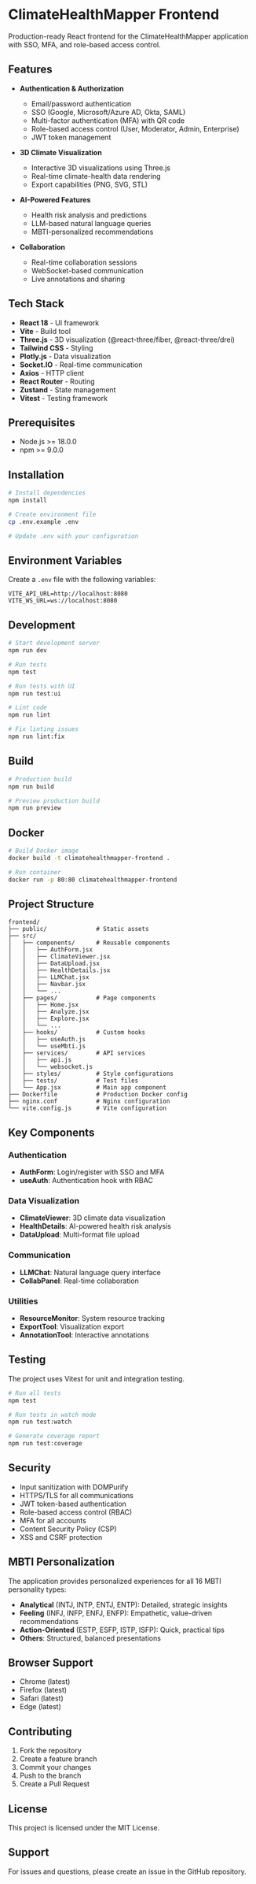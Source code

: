 # ClimateHealthMapper Frontend

Production-ready React frontend for the ClimateHealthMapper application with SSO, MFA, and role-based access control.

## Features

- **Authentication & Authorization**
  - Email/password authentication
  - SSO (Google, Microsoft/Azure AD, Okta, SAML)
  - Multi-factor authentication (MFA) with QR code
  - Role-based access control (User, Moderator, Admin, Enterprise)
  - JWT token management

- **3D Climate Visualization**
  - Interactive 3D visualizations using Three.js
  - Real-time climate-health data rendering
  - Export capabilities (PNG, SVG, STL)

- **AI-Powered Features**
  - Health risk analysis and predictions
  - LLM-based natural language queries
  - MBTI-personalized recommendations

- **Collaboration**
  - Real-time collaboration sessions
  - WebSocket-based communication
  - Live annotations and sharing

## Tech Stack

- **React 18** - UI framework
- **Vite** - Build tool
- **Three.js** - 3D visualization (@react-three/fiber, @react-three/drei)
- **Tailwind CSS** - Styling
- **Plotly.js** - Data visualization
- **Socket.IO** - Real-time communication
- **Axios** - HTTP client
- **React Router** - Routing
- **Zustand** - State management
- **Vitest** - Testing framework

## Prerequisites

- Node.js >= 18.0.0
- npm >= 9.0.0

## Installation

```bash
# Install dependencies
npm install

# Create environment file
cp .env.example .env

# Update .env with your configuration
```

## Environment Variables

Create a `.env` file with the following variables:

```env
VITE_API_URL=http://localhost:8080
VITE_WS_URL=ws://localhost:8080
```

## Development

```bash
# Start development server
npm run dev

# Run tests
npm test

# Run tests with UI
npm run test:ui

# Lint code
npm run lint

# Fix linting issues
npm run lint:fix
```

## Build

```bash
# Production build
npm run build

# Preview production build
npm run preview
```

## Docker

```bash
# Build Docker image
docker build -t climatehealthmapper-frontend .

# Run container
docker run -p 80:80 climatehealthmapper-frontend
```

## Project Structure

```
frontend/
├── public/              # Static assets
├── src/
│   ├── components/      # Reusable components
│   │   ├── AuthForm.jsx
│   │   ├── ClimateViewer.jsx
│   │   ├── DataUpload.jsx
│   │   ├── HealthDetails.jsx
│   │   ├── LLMChat.jsx
│   │   ├── Navbar.jsx
│   │   └── ...
│   ├── pages/           # Page components
│   │   ├── Home.jsx
│   │   ├── Analyze.jsx
│   │   ├── Explore.jsx
│   │   └── ...
│   ├── hooks/           # Custom hooks
│   │   ├── useAuth.js
│   │   └── useMbti.js
│   ├── services/        # API services
│   │   ├── api.js
│   │   └── websocket.js
│   ├── styles/          # Style configurations
│   ├── tests/           # Test files
│   └── App.jsx          # Main app component
├── Dockerfile           # Production Docker config
├── nginx.conf           # Nginx configuration
└── vite.config.js       # Vite configuration
```

## Key Components

### Authentication
- **AuthForm**: Login/register with SSO and MFA
- **useAuth**: Authentication hook with RBAC

### Data Visualization
- **ClimateViewer**: 3D climate data visualization
- **HealthDetails**: AI-powered health risk analysis
- **DataUpload**: Multi-format file upload

### Communication
- **LLMChat**: Natural language query interface
- **CollabPanel**: Real-time collaboration

### Utilities
- **ResourceMonitor**: System resource tracking
- **ExportTool**: Visualization export
- **AnnotationTool**: Interactive annotations

## Testing

The project uses Vitest for unit and integration testing.

```bash
# Run all tests
npm test

# Run tests in watch mode
npm run test:watch

# Generate coverage report
npm run test:coverage
```

## Security

- Input sanitization with DOMPurify
- HTTPS/TLS for all communications
- JWT token-based authentication
- Role-based access control (RBAC)
- MFA for all accounts
- Content Security Policy (CSP)
- XSS and CSRF protection

## MBTI Personalization

The application provides personalized experiences for all 16 MBTI personality types:
- **Analytical** (INTJ, INTP, ENTJ, ENTP): Detailed, strategic insights
- **Feeling** (INFJ, INFP, ENFJ, ENFP): Empathetic, value-driven recommendations
- **Action-Oriented** (ESTP, ESFP, ISTP, ISFP): Quick, practical tips
- **Others**: Structured, balanced presentations

## Browser Support

- Chrome (latest)
- Firefox (latest)
- Safari (latest)
- Edge (latest)

## Contributing

1. Fork the repository
2. Create a feature branch
3. Commit your changes
4. Push to the branch
5. Create a Pull Request

## License

This project is licensed under the MIT License.

## Support

For issues and questions, please create an issue in the GitHub repository.
